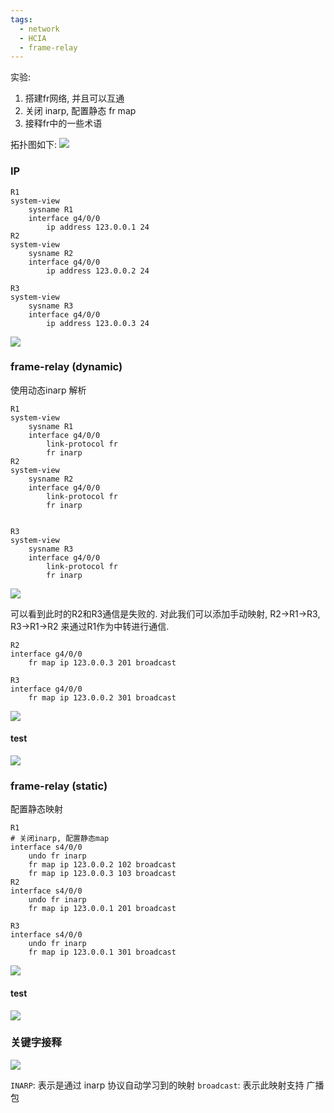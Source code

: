 ```yaml
---
tags:
  - network
  - HCIA
  - frame-relay
---
```

实验:
1. 搭建fr网络, 并且可以互通
2. 关闭 inarp, 配置静态 fr map
3. 接释fr中的一些术语


拓扑图如下:
![](./images/0800/0800_topo.png)


### IP
```
R1
system-view 
	sysname R1
	interface g4/0/0
		ip address 123.0.0.1 24
R2
system-view 
	sysname R2
	interface g4/0/0
		ip address 123.0.0.2 24

R3
system-view 
	sysname R3
	interface g4/0/0
		ip address 123.0.0.3 24

```
![](./images/0800/0800_r1_fr_map.png)


### frame-relay (dynamic)
使用动态inarp 解析
```
R1
system-view 
	sysname R1
	interface g4/0/0
		link-protocol fr 
		fr inarp 
R2
system-view 
	sysname R2
	interface g4/0/0
		link-protocol fr 
		fr inarp 


R3
system-view 
	sysname R3
	interface g4/0/0
		link-protocol fr 
		fr inarp 
```

![](./images/0800/0800_r2_r3_fail.png)

可以看到此时的R2和R3通信是失败的. 对此我们可以添加手动映射, R2->R1->R3,  R3->R1->R2 来通过R1作为中转进行通信.

```
R2
interface g4/0/0
	fr map ip 123.0.0.3 201 broadcast 

R3
interface g4/0/0
	fr map ip 123.0.0.2 301 broadcast 
```
![](./images/0800/0800_r2_to_r3.png)

#### test
![](./images/0800/0800_r1_ping_r23.png)





### frame-relay (static)
配置静态映射
```
R1
# 关闭inarp, 配置静态map
interface s4/0/0
	undo fr inarp 
	fr map ip 123.0.0.2 102 broadcast 
	fr map ip 123.0.0.3 103 broadcast 
R2
interface s4/0/0
	undo fr inarp 
	fr map ip 123.0.0.1 201 broadcast 
	
R3
interface s4/0/0
	undo fr inarp 
	fr map ip 123.0.0.1 301 broadcast 
```

![](./images/0800/0800_r1_map_info_without_inarp.png)
#### test

![](./images/0800/0800_test2.png)

### 关键字接释

![](./images/0800/0800_inarp_broadcast.png)

`INARP`: 表示是通过 inarp 协议自动学习到的映射
`broadcast`: 表示此映射支持 广播包










